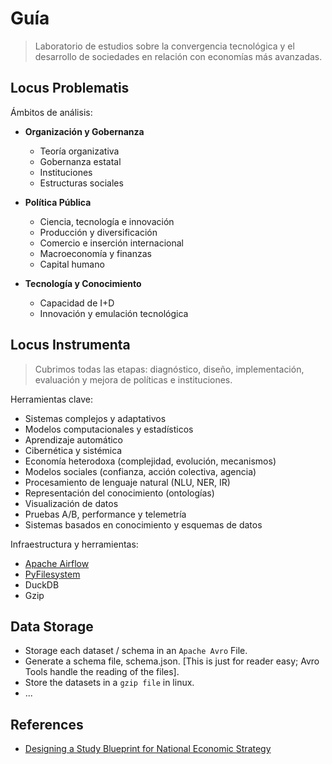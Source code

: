 # Guía

> Laboratorio de estudios sobre la convergencia tecnológica y el desarrollo de sociedades en relación con economías más avanzadas.

## Locus Problematis

Ámbitos de análisis:

* **Organización y Gobernanza**

  * Teoría organizativa
  * Gobernanza estatal
  * Instituciones
  * Estructuras sociales

* **Política Pública**

  * Ciencia, tecnología e innovación
  * Producción y diversificación
  * Comercio e inserción internacional
  * Macroeconomía y finanzas
  * Capital humano

* **Tecnología y Conocimiento**

  * Capacidad de I+D
  * Innovación y emulación tecnológica

## Locus Instrumenta

> Cubrimos todas las etapas: diagnóstico, diseño, implementación, evaluación y mejora de políticas e instituciones.

Herramientas clave:

* Sistemas complejos y adaptativos
* Modelos computacionales y estadísticos
* Aprendizaje automático
* Cibernética y sistémica
* Economía heterodoxa (complejidad, evolución, mecanismos)
* Modelos sociales (confianza, acción colectiva, agencia)
* Procesamiento de lenguaje natural (NLU, NER, IR)
* Representación del conocimiento (ontologías)
* Visualización de datos
* Pruebas A/B, performance y telemetría
* Sistemas basados en conocimiento y esquemas de datos

Infraestructura y herramientas:

* [Apache Airflow](https://airflow.apache.org/)
* [PyFilesystem](https://github.com/PyFilesystem/pyfilesystem2)
* DuckDB
* Gzip

## Data Storage

- Storage each dataset / schema in an `Apache Avro` File.
- Generate a schema file, schema.json. [This is just for reader easy; Avro Tools handle the reading of the files].
- Store the datasets in a `gzip file` in linux.
- ...

## References

* [Designing a Study Blueprint for National Economic Strategy](https://windy-parent-de9.notion.site/Designing-a-Study-Blueprint-for-National-Economic-Strategy-1eed38c7497c802ba7c9c6fa671f0210)
